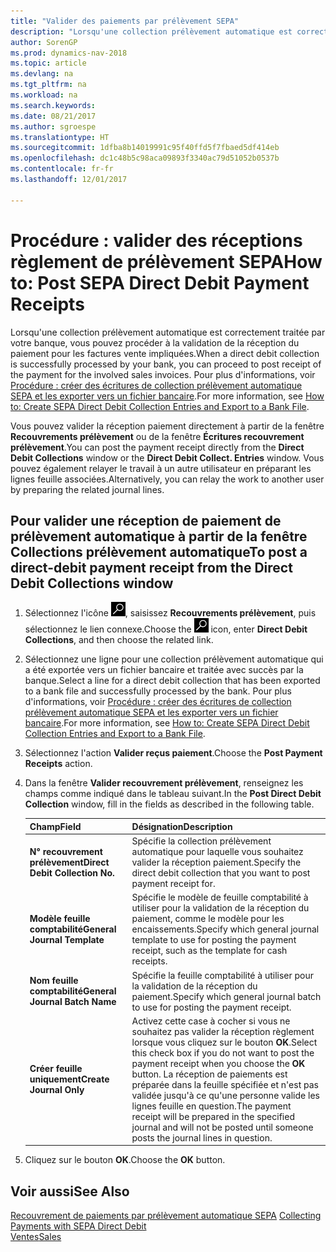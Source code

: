 ```yaml
---
title: "Valider des paiements par prélèvement SEPA"
description: "Lorsqu'une collection prélèvement automatique est correctement traitée par votre banque, vous pouvez procéder à la validation de la réception du paiement pour les factures vente impliquées."
author: SorenGP
ms.prod: dynamics-nav-2018
ms.topic: article
ms.devlang: na
ms.tgt_pltfrm: na
ms.workload: na
ms.search.keywords: 
ms.date: 08/21/2017
ms.author: sgroespe
ms.translationtype: HT
ms.sourcegitcommit: 1dfba8b14019991c95f40ffd5f7fbaed5df414eb
ms.openlocfilehash: dc1c48b5c98aca09893f3340ac79d51052b0537b
ms.contentlocale: fr-fr
ms.lasthandoff: 12/01/2017

---
```

# <a name="how-to-post-sepa-direct-debit-payment-receipts"></a><span data-ttu-id="67663-103">Procédure : valider des réceptions règlement de prélèvement SEPA</span><span class="sxs-lookup"><span data-stu-id="67663-103">How to: Post SEPA Direct Debit Payment Receipts</span></span>
<span data-ttu-id="67663-104">Lorsqu'une collection prélèvement automatique est correctement traitée par votre banque, vous pouvez procéder à la validation de la réception du paiement pour les factures vente impliquées.</span><span class="sxs-lookup"><span data-stu-id="67663-104">When a direct debit collection is successfully processed by your bank, you can proceed to post receipt of the payment for the involved sales invoices.</span></span> <span data-ttu-id="67663-105">Pour plus d'informations, voir [Procédure : créer des écritures de collection prélèvement automatique SEPA et les exporter vers un fichier bancaire](finance-how-create-sepa-direct-debit-collection-entries-export-bank-file.md).</span><span class="sxs-lookup"><span data-stu-id="67663-105">For more information, see [How to: Create SEPA Direct Debit Collection Entries and Export to a Bank File](finance-how-create-sepa-direct-debit-collection-entries-export-bank-file.md).</span></span>  

<span data-ttu-id="67663-106">Vous pouvez valider la réception paiement directement à partir de la fenêtre **Recouvrements prélèvement** ou de la fenêtre **Écritures recouvrement prélèvement**.</span><span class="sxs-lookup"><span data-stu-id="67663-106">You can post the payment receipt directly from the **Direct Debit Collections** window or the **Direct Debit Collect. Entries** window.</span></span> <span data-ttu-id="67663-107">Vous pouvez également relayer le travail à un autre utilisateur en préparant les lignes feuille associées.</span><span class="sxs-lookup"><span data-stu-id="67663-107">Alternatively, you can relay the work to another user by preparing the related journal lines.</span></span>  

## <a name="to-post-a-direct-debit-payment-receipt-from-the-direct-debit-collections-window"></a><span data-ttu-id="67663-108">Pour valider une réception de paiement de prélèvement automatique à partir de la fenêtre Collections prélèvement automatique</span><span class="sxs-lookup"><span data-stu-id="67663-108">To post a direct-debit payment receipt from the Direct Debit Collections window</span></span>  
1. <span data-ttu-id="67663-109">Sélectionnez l'icône ![Page ou état pour la recherche](media/ui-search/search_small.png "Page ou état pour la recherche"), saisissez **Recouvrements prélèvement**, puis sélectionnez le lien connexe.</span><span class="sxs-lookup"><span data-stu-id="67663-109">Choose the ![Search for Page or Report](media/ui-search/search_small.png "Search for Page or Report icon") icon, enter **Direct Debit Collections**, and then choose the related link.</span></span>  
2. <span data-ttu-id="67663-110">Sélectionnez une ligne pour une collection prélèvement automatique qui a été exportée vers un fichier bancaire et traitée avec succès par la banque.</span><span class="sxs-lookup"><span data-stu-id="67663-110">Select a line for a direct debit collection that has been exported to a bank file and successfully processed by the bank.</span></span> <span data-ttu-id="67663-111">Pour plus d'informations, voir [Procédure : créer des écritures de collection prélèvement automatique SEPA et les exporter vers un fichier bancaire](finance-how-create-sepa-direct-debit-collection-entries-export-bank-file.md).</span><span class="sxs-lookup"><span data-stu-id="67663-111">For more information, see [How to: Create SEPA Direct Debit Collection Entries and Export to a Bank File](finance-how-create-sepa-direct-debit-collection-entries-export-bank-file.md).</span></span>  
3. <span data-ttu-id="67663-112">Sélectionnez l'action **Valider reçus paiement**.</span><span class="sxs-lookup"><span data-stu-id="67663-112">Choose the **Post Payment Receipts** action.</span></span>  
4. <span data-ttu-id="67663-113">Dans la fenêtre **Valider recouvrement prélèvement**, renseignez les champs comme indiqué dans le tableau suivant.</span><span class="sxs-lookup"><span data-stu-id="67663-113">In the **Post Direct Debit Collection** window, fill in the fields as described in the following table.</span></span>  

    |<span data-ttu-id="67663-114">Champ</span><span class="sxs-lookup"><span data-stu-id="67663-114">Field</span></span>|<span data-ttu-id="67663-115">Désignation</span><span class="sxs-lookup"><span data-stu-id="67663-115">Description</span></span>|  
    |---------------------------------|---------------------------------------|  
    |<span data-ttu-id="67663-116">**N° recouvrement prélèvement**</span><span class="sxs-lookup"><span data-stu-id="67663-116">**Direct Debit Collection No.**</span></span>|<span data-ttu-id="67663-117">Spécifie la collection prélèvement automatique pour laquelle vous souhaitez valider la réception paiement.</span><span class="sxs-lookup"><span data-stu-id="67663-117">Specify the direct debit collection that you want to post payment receipt for.</span></span>|  
    |<span data-ttu-id="67663-118">**Modèle feuille comptabilité**</span><span class="sxs-lookup"><span data-stu-id="67663-118">**General Journal Template**</span></span>|<span data-ttu-id="67663-119">Spécifie le modèle de feuille comptabilité à utiliser pour la validation de la réception du paiement, comme le modèle pour les encaissements.</span><span class="sxs-lookup"><span data-stu-id="67663-119">Specify which general journal template to use for posting the payment receipt, such as the template for cash receipts.</span></span>|  
    |<span data-ttu-id="67663-120">**Nom feuille comptabilité**</span><span class="sxs-lookup"><span data-stu-id="67663-120">**General Journal Batch Name**</span></span>|<span data-ttu-id="67663-121">Spécifie la feuille comptabilité à utiliser pour la validation de la réception du paiement.</span><span class="sxs-lookup"><span data-stu-id="67663-121">Specify which general journal batch to use for posting the payment receipt.</span></span>|  
    |<span data-ttu-id="67663-122">**Créer feuille uniquement**</span><span class="sxs-lookup"><span data-stu-id="67663-122">**Create Journal Only**</span></span>|<span data-ttu-id="67663-123">Activez cette case à cocher si vous ne souhaitez pas valider la réception règlement lorsque vous cliquez sur le bouton **OK**.</span><span class="sxs-lookup"><span data-stu-id="67663-123">Select this check box if you do not want to post the payment receipt when you choose the **OK** button.</span></span> <span data-ttu-id="67663-124">La réception de paiements est préparée dans la feuille spécifiée et n'est pas validée jusqu'à ce qu'une personne valide les lignes feuille en question.</span><span class="sxs-lookup"><span data-stu-id="67663-124">The payment receipt will be prepared in the specified journal and will not be posted until someone posts the journal lines in question.</span></span>|  

5. <span data-ttu-id="67663-125">Cliquez sur le bouton **OK**.</span><span class="sxs-lookup"><span data-stu-id="67663-125">Choose the **OK** button.</span></span>  

## <a name="see-also"></a><span data-ttu-id="67663-126">Voir aussi</span><span class="sxs-lookup"><span data-stu-id="67663-126">See Also</span></span>  
 <span data-ttu-id="67663-127">[Recouvrement de paiements par prélèvement automatique SEPA](finance-collect-payments-with-sepa-direct-debit.md) </span><span class="sxs-lookup"><span data-stu-id="67663-127">[Collecting Payments with SEPA Direct Debit](finance-collect-payments-with-sepa-direct-debit.md) </span></span>  
 [<span data-ttu-id="67663-128">Ventes</span><span class="sxs-lookup"><span data-stu-id="67663-128">Sales</span></span>](sales-manage-sales.md)

